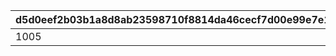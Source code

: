 |d5d0eef2b03b1a8d8ab23598710f8814da46cecf7d00e99e7e14f1af3004d6ae|b4ebe913c1835b8d90d8de349fb3d36b8f61c84e8fad450a825143be586494b1|dc4b38862ab3b2144dbf752804f56917848c1bde8986c9c7b935c243fd737241|83bf8a9ad2d48b8a8eecd03be5d1424d515c176ca39bf4c558800039003054fc|5ca3d51eb0297b06497389df3745e4996d20eaed5054b5b5f9242b99fe845036|0ede7c04a2c109ece2d63a0740746cf7ffd94cce4c38ee09be7ea384485f51d6|1344975f8c710cb61017c27b775de8137731e6f569754af92738edaf033c8bfb|dcf3deb1123b52418d5bc046244d16d9272f85615f68a6e4defe0f49ccdbf481|d5fb394f25bb9abd3c831b86fb3d0775ad8be4b87acf34d442b58c32fc341f8f|ccedc4650f25659229219a69d7b8847da3d7b3dc0e87865ddd8ca11f43180891|
| --- | --- | --- | --- | --- | --- | --- | --- | --- | --- |
|1005|0|2024/09/11 04:59:59|2024/09/11 04:59:59|https://priconne-redive.jp/news/update/27834/|https://priconne-redive.jp/news/update/27834/|2024/09/11 04:59:59|https://priconne-redive.jp/news/update/27834/|1|2024/08/28 11:50:00|